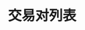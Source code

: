 ---
title: 交易对列表
position_number: 5.2
parameters:
  - name:
    content:
content_markdown: |-
  * **URL**：/v1/symbols
  * **Method**：GET
  * **需要登录**：是
  * **需要鉴权**：是

  **请求参数**

  &nbsp;

  | 参数名称 | 类型 | 是否必需 | 描述 |
  | recvWindow | Long | NO | 时间戳滑动窗口，单位为毫秒 |
  | timestamp | Long | YES | 调用时间 |
left_code_blocks:
  - code_block: |-
      {
       "timestamp": 1656913877424,
       "recvWindow": 5000
      }
    title: 请求示例
    language: json
right_code_blocks:
  - code_block: |-
      {
       "code": 1,
       "data": [{
         "symbol": "BTC/USDT",//交易对
         "coin": "BTC",//计量币
         "quoteCoin": "USDT",//计价币
         "coinScale": 2,//计量币小数位
         "quoteCoinScale": 2,//计价币小数位
         "status": 1//状态:1启用,0停用
        }]
      }
    title: 响应
    language: json
  - code_block: |-
      {
       "code": 9999,
       "message": "异常信息"
      }
    title: ERROR
    language: json
---